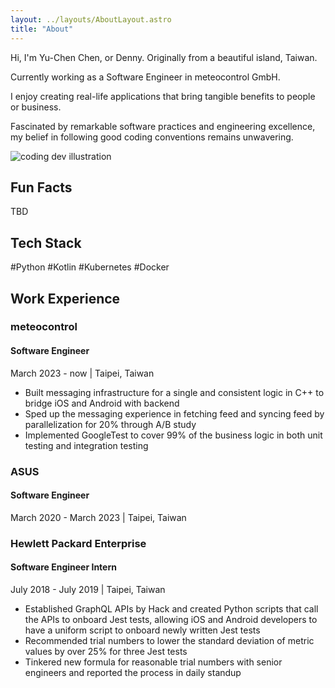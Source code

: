 ```yaml
---
layout: ../layouts/AboutLayout.astro
title: "About"
---
```


Hi, I'm Yu-Chen Chen, or Denny. Originally from a beautiful island, Taiwan.

Currently working as a Software Engineer in meteocontrol GmbH.

I enjoy creating real-life applications that bring tangible benefits to people or business.

Fascinated by remarkable software practices and engineering excellence, my belief in following good coding conventions remains unwavering.

<div>
  <img src="/assets/dev.svg" class="sm:w-1/2 mx-auto" alt="coding dev illustration">
</div>

## Fun Facts

TBD

## Tech Stack

#Python #Kotlin #Kubernetes #Docker

## Work Experience

### meteocontrol
#### Software Engineer
March 2023 - now | Taipei, Taiwan

- Built messaging infrastructure for a single and consistent logic in C++ to bridge iOS and
  Android with backend
- Sped up the messaging experience in fetching feed and syncing feed by parallelization for 20%
  through A/B study
- Implemented GoogleTest to cover 99% of the business logic in both unit testing and
  integration testing

### ASUS
#### Software Engineer
March 2020 - March 2023 | Taipei, Taiwan

### Hewlett Packard Enterprise
#### Software Engineer Intern
July 2018 - July 2019 | Taipei, Taiwan

- Established GraphQL APIs by Hack and created Python scripts that call the APIs to onboard
  Jest tests, allowing iOS and Android developers to have a uniform script to onboard newly
  written Jest tests
- Recommended trial numbers to lower the standard deviation of metric values by over 25% for
  three Jest tests
- Tinkered new formula for reasonable trial numbers with senior engineers and reported the
  process in daily standup
